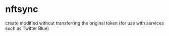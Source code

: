 # nftsync
create modified without transferring the original token (for use with services such as Twitter Blue)
